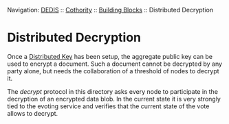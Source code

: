 Navigation: [DEDIS](https://github.com/dedis/doc) ::
[Cothority](https://github.com/dedis/cothority) ::
[Building Blocks](https://github.com/dedis/cothority/tree/documentation/doc/BuildingBlocks.md) ::
Distributed Decryption

# Distributed Decryption

Once a [Distributed Key](DKG.md) has been setup, the aggregate public key can
be used to encrypt a document. Such a document cannot be decrypted by any
party alone, but needs the collaboration of a threshold of nodes to decrypt
it.

The _decrypt_ protocol in this directory asks every node to participate in
the decryption of an encrypted data blob. In the current state it is very
strongly tied to the evoting service and verifies that the current state of
the vote allows to decrypt.
